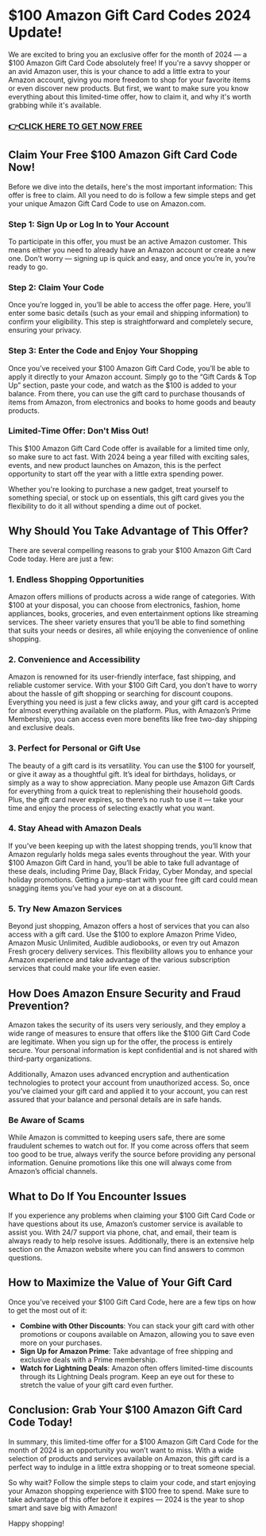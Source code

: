 # $100 Amazon Gift Card Codes 2024 Update! 

We are excited to bring you an exclusive offer for the month of 2024 — a $100 Amazon Gift Card Code absolutely free! If you're a savvy shopper or an avid Amazon user, this is your chance to add a little extra to your Amazon account, giving you more freedom to shop for your favorite items or even discover new products. But first, we want to make sure you know everything about this limited-time offer, how to claim it, and why it's worth grabbing while it's available.

### [👉CLICK HERE TO GET NOW FREE](https://freeforyou.xyz/amazon/go/codes/)

## Claim Your Free $100 Amazon Gift Card Code Now!

Before we dive into the details, here's the most important information: This offer is free to claim. All you need to do is follow a few simple steps and get your unique Amazon Gift Card Code to use on Amazon.com.

### Step 1: **Sign Up or Log In to Your Account**
To participate in this offer, you must be an active Amazon customer. This means either you need to already have an Amazon account or create a new one. Don’t worry — signing up is quick and easy, and once you’re in, you’re ready to go.

### Step 2: **Claim Your Code**
Once you’re logged in, you’ll be able to access the offer page. Here, you’ll enter some basic details (such as your email and shipping information) to confirm your eligibility. This step is straightforward and completely secure, ensuring your privacy. 

### Step 3: **Enter the Code and Enjoy Your Shopping**
Once you’ve received your $100 Amazon Gift Card Code, you’ll be able to apply it directly to your Amazon account. Simply go to the “Gift Cards & Top Up” section, paste your code, and watch as the $100 is added to your balance. From there, you can use the gift card to purchase thousands of items from Amazon, from electronics and books to home goods and beauty products.

### Limited-Time Offer: Don't Miss Out!
This $100 Amazon Gift Card Code offer is available for a limited time only, so make sure to act fast. With 2024 being a year filled with exciting sales, events, and new product launches on Amazon, this is the perfect opportunity to start off the year with a little extra spending power. 

Whether you're looking to purchase a new gadget, treat yourself to something special, or stock up on essentials, this gift card gives you the flexibility to do it all without spending a dime out of pocket. 

## Why Should You Take Advantage of This Offer?

There are several compelling reasons to grab your $100 Amazon Gift Card Code today. Here are just a few:

### 1. **Endless Shopping Opportunities**
Amazon offers millions of products across a wide range of categories. With $100 at your disposal, you can choose from electronics, fashion, home appliances, books, groceries, and even entertainment options like streaming services. The sheer variety ensures that you’ll be able to find something that suits your needs or desires, all while enjoying the convenience of online shopping.

### 2. **Convenience and Accessibility**
Amazon is renowned for its user-friendly interface, fast shipping, and reliable customer service. With your $100 Gift Card, you don’t have to worry about the hassle of gift shopping or searching for discount coupons. Everything you need is just a few clicks away, and your gift card is accepted for almost everything available on the platform. Plus, with Amazon’s Prime Membership, you can access even more benefits like free two-day shipping and exclusive deals.

### 3. **Perfect for Personal or Gift Use**
The beauty of a gift card is its versatility. You can use the $100 for yourself, or give it away as a thoughtful gift. It’s ideal for birthdays, holidays, or simply as a way to show appreciation. Many people use Amazon Gift Cards for everything from a quick treat to replenishing their household goods. Plus, the gift card never expires, so there’s no rush to use it — take your time and enjoy the process of selecting exactly what you want.

### 4. **Stay Ahead with Amazon Deals**
If you’ve been keeping up with the latest shopping trends, you’ll know that Amazon regularly holds mega sales events throughout the year. With your $100 Amazon Gift Card in hand, you’ll be able to take full advantage of these deals, including Prime Day, Black Friday, Cyber Monday, and special holiday promotions. Getting a jump-start with your free gift card could mean snagging items you’ve had your eye on at a discount.

### 5. **Try New Amazon Services**
Beyond just shopping, Amazon offers a host of services that you can also access with a gift card. Use the $100 to explore Amazon Prime Video, Amazon Music Unlimited, Audible audiobooks, or even try out Amazon Fresh grocery delivery services. This flexibility allows you to enhance your Amazon experience and take advantage of the various subscription services that could make your life even easier.

## How Does Amazon Ensure Security and Fraud Prevention?

Amazon takes the security of its users very seriously, and they employ a wide range of measures to ensure that offers like the $100 Gift Card Code are legitimate. When you sign up for the offer, the process is entirely secure. Your personal information is kept confidential and is not shared with third-party organizations. 

Additionally, Amazon uses advanced encryption and authentication technologies to protect your account from unauthorized access. So, once you’ve claimed your gift card and applied it to your account, you can rest assured that your balance and personal details are in safe hands.

### Be Aware of Scams
While Amazon is committed to keeping users safe, there are some fraudulent schemes to watch out for. If you come across offers that seem too good to be true, always verify the source before providing any personal information. Genuine promotions like this one will always come from Amazon’s official channels.

## What to Do If You Encounter Issues

If you experience any problems when claiming your $100 Gift Card Code or have questions about its use, Amazon’s customer service is available to assist you. With 24/7 support via phone, chat, and email, their team is always ready to help resolve issues. Additionally, there is an extensive help section on the Amazon website where you can find answers to common questions.

## How to Maximize the Value of Your Gift Card

Once you’ve received your $100 Gift Card Code, here are a few tips on how to get the most out of it:

- **Combine with Other Discounts**: You can stack your gift card with other promotions or coupons available on Amazon, allowing you to save even more on your purchases.
- **Sign Up for Amazon Prime**: Take advantage of free shipping and exclusive deals with a Prime membership.
- **Watch for Lightning Deals**: Amazon often offers limited-time discounts through its Lightning Deals program. Keep an eye out for these to stretch the value of your gift card even further.
  
## Conclusion: Grab Your $100 Amazon Gift Card Code Today!

In summary, this limited-time offer for a $100 Amazon Gift Card Code for the month of 2024 is an opportunity you won’t want to miss. With a wide selection of products and services available on Amazon, this gift card is a perfect way to indulge in a little extra shopping or to treat someone special. 

So why wait? Follow the simple steps to claim your code, and start enjoying your Amazon shopping experience with $100 free to spend. Make sure to take advantage of this offer before it expires — 2024 is the year to shop smart and save big with Amazon!

Happy shopping!
